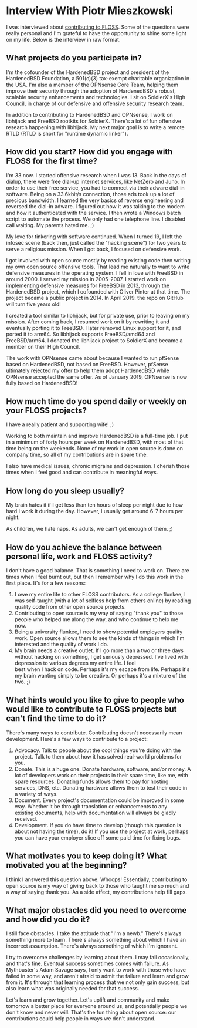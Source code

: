 # Interview With Piotr Mieszkowski

I was interviewed about [contributing to FLOSS](https://untalkative.one/2019/03/30/floss-contrib.html).
Some of the questions were really personal and I'm grateful to have
the opportunity to shine some light on my life. Below is the interview
in raw format.

## What projects do you participate in?

I'm the cofounder of the HardenedBSD project and president of the
HardenedBSD Foundation, a 501(c)(3) tax-exempt charitable organization
in the USA. I'm also a member of the OPNsense Core Team, helping them
improve their security through the adoption of HardenedBSD's robust,
scalable security enhancements and technologies. I sit on SoldierX's
High Council, in charge of our defensive and offensive security
research team.

In addition to contributing to HardenedBSD and OPNsense, I work on
libhijack and FreeBSD rootkits for SoldierX. There's a lot of fun
offensive research happening with libhijack. My next major goal is to
write a remote RTLD (RTLD is short for "runtime dynamic linker").

## How did you start? How did you engage with FLOSS for the first time?

I'm 33 now. I started offensive research when I was 13. Back in the
days of dialup, there were free dial-up internet services, like
NetZero and Juno. In order to use their free service, you had to
connect via their adware dial-in software. Being on a 33.6kbit/s
connection, those ads took up a lot of precious bandwidth. I learned
the very basics of reverse engineering and reversed the dial-in
adware. I figured out how it was talking to the modem and how it
authenticated with the service. I then wrote a Windows batch script to
automate the process. We only had one telephone line. I disabled call
waiting. My parents hated me. ;)

My love for tinkering with software continued. When I turned 19, I
left the infosec scene (back then, just called the "hacking scene")
for two years to serve a religious mission. When I got back, I focused
on defensive work.

I got involved with open source mostly by reading existing code then 
writing my own open source offensive tools. That lead me naturally to
want to write defensive measures in the operating system. I fell in
love with FreeBSD in around 2000. I served my mission in 2005-2007. I
started work on implementing defensive measures for FreeBSD in 2013,
through the HardenedBSD project, which I cofounded with Oliver Pinter
at that time. The project became a public project in 2014. In April
2019. the repo on GitHub will turn five years old!

I created a tool similar to libhijack, but for private use, prior to
leaving on my mission. After coming back, I resumed work on it by
rewriting it and eventually porting it to FreeBSD. I later removed
Linux support for it, and ported it to arm64. So libhijack supports
FreeBSD/amd64 and FreeBSD/arm64. I donated the libhijack project to
SoldierX and became a member on their High Council.

The work with OPNsense came about because I wanted to run pfSense
based on HardenedBSD, not based on FreeBSD. However, pfSense
ultimately rejected my offer to help them adopt HardenedBSD while
OPNsense accepted the same offer. As of January 2019, OPNsense is now
fully based on HardenedBSD!

## How much time do you spend daily or weekly on your FLOSS projects?

I have a really patient and supporting wife! ;)

Working to both maintain and improve HardenedBSD is a full-time job.
I put in a minimum of forty hours per week on HardenedBSD, with most
of that time being on the weekends. None of my work in open source is
done on company time, so all of my contributions are in spare time.

I also have medical issues, chronic migrains and depression. I cherish
those times when I feel good and can contribute in meaningful ways. 

## How long do you sleep usually?

My brain hates it if I get less than ten hours of sleep per night due
to how hard I work it during the day. However, I usually get around
6-7 hours per night.

As children, we hate naps. As adults, we can't get enough of them. ;)

## How do you achieve the balance between personal life, work and FLOSS activity?

I don't have a good balance. That is something I need to work on.
There are times when I feel burnt out, but then I remember why I do
this work in the first place. It's for a few reasons:

1. I owe my entire life to other FLOSS contributors. As a college
   flunkee, I was self-taught (with a lot of selfless help from others
   online) by reading quality code from other open source projects.  
1. Contributing to open source is my way of saying "thank you" to
   those people who helped me along the way, and who continue to help
   me now.
1. Being a university flunkee, I need to show potential employers
   quality work.  Open source allows them to see the kinds of things
   in which I'm interested and the quality of work I do.
1. My brain needs a creative outlet. If I go more than a two or three
   days without hacking on something, I get seriously depressed. I've
   lived with depression to various degrees my entire life. I feel   
   best when I hack on code. Perhaps it's my escape from life. Perhaps
   it's my brain wanting simply to be creative. Or perhaps it's a
   mixture of the two. ;)

## What hints would you like to give to people who would like to contribute to FLOSS projects but can't find the time to do it?

There's many ways to contribute. Contributing doesn't necessarily mean
development. Here's a few ways to contribute to a project:

1. Advocacy. Talk to people about the cool things you're doing with
   the project. Talk to them about how it has solved real-world
   problems for you.
1. Donate. This is a huge one. Donate hardware, software, and/or 
   money. A lot of developers work on their projects in their spare
   time, like me, with spare resources. Donating funds allows them to
   pay for hosting services, DNS, etc. Donating hardware allows them 
   to test their code in a variety of ways.
1. Document. Every project's documentation could be improved in some
   way. Whether it be through translation or enhancements to any  
   existing documents, help with documentation will always be gladly
   received.
1. Development. If you do have time to develop (though this question
   is about not having the time), do it! If you use the project at
   work, perhaps you can have your employer slice off some paid time
   for fixing bugs.

## What motivates you to keep doing it? What  motivated you at the beginning?

I think I answered this question above. Whoops! Essentially,
contributing to open source is my way of giving back to those who
taught me so much and a way of saying thank you. As a side affect, my
contributions help fill gaps.

## What major obstacles did you need to overcome and how did you do it?

I still face obstacles. I take the attitude that "I'm a newb." There's
always something more to learn. There's always something about which I
have an incorrect assumption. There's always something of which I'm
ignorant.

I try to overcome challenges by learning about them. I may fail
occasionally, and that's fine. Eventual success sometimes comes with
failure. As Mythbuster's Adam Savage says, I only want to work with
those who have failed in some way, and aren't afraid to admit the
failure and learn and grow from it. It's through that learning process
that we not only gain success, but also learn what was originally
needed for that success.

Let's learn and grow together. Let's uplift and community and make
tomorrow a better place for everyone around us, and potentially people
we don't know and never will. That's the fun thing about open source:
our contributions could help people in ways we don't understand.
